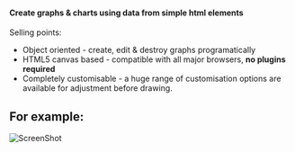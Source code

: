 #### Create graphs &amp; charts using data from simple html elements

Selling points:

 * Object oriented - create, edit & destroy graphs programatically
 * HTML5 canvas based - compatible with all major browsers, **no plugins required**
 * Completely customisable - a huge range of customisation options are available for adjustment before drawing.


For example:
-------------
![ScreenShot](https://raw.github.com/dburrell/spanChart/master/scrshots/barChart.png)

